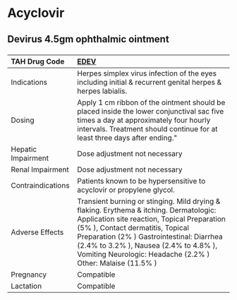 # Acyclovir

## Devirus 4.5gm ophthalmic ointment

##### 

| TAH Drug Code      | [EDEV](https://www.tahsda.org.tw/drugs/hissearch.php?drug_code=EDEV)                                                                                                                                                                                                                                                          |
|:-------------------|:------------------------------------------------------------------------------------------------------------------------------------------------------------------------------------------------------------------------------------------------------------------------------------------------------------------------------|
| Indications        | Herpes simplex virus infection of the eyes including initial & recurrent genital herpes & herpes labialis.                                                                                                                                                                                                                    |
| Dosing             | Apply 1 cm ribbon of the ointment should be placed inside the lower conjunctival sac five times a day at approximately four hourly intervals. Treatment should continue for at least three days after ending."                                                                                                                |
| Hepatic Impairment | Dose adjustment not necessary                                                                                                                                                                                                                                                                                                 |
| Renal Impairment   | Dose adjustment not necessary                                                                                                                                                                                                                                                                                                 |
| Contraindications  | Patients known to be hypersensitive to acyclovir or propylene glycol.                                                                                                                                                                                                                                                         |
| Adverse Effects    | Transient burning or stinging. Mild drying & flaking. Erythema & itching. Dermatologic: Application site reaction, Topical Preparation (5% ), Contact dermatitis, Topical Preparation (2% ) Gastrointestinal: Diarrhea (2.4% to 3.2% ), Nausea (2.4% to 4.8% ), Vomiting Neurologic: Headache (2.2% ) Other: Malaise (11.5% ) |
| Pregnancy          | Compatible                                                                                                                                                                                                                                                                                                                    |
| Lactation          | Compatible                                                                                                                                                                                                                                                                                                                    |

